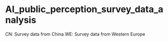 # AI_public_perception_survey_data_analysis


CN: Survey data from China
WE: Survey data from Western Europe
